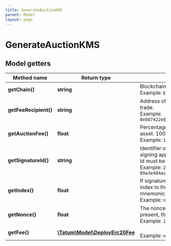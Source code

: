 ```yaml
---
title: GenerateAuctionKMS
parent: Model
layout: page
---
```


# GenerateAuctionKMS

## Model getters

Method name | Return type | Description | Notes
------------ | ------------- | ------------- | -------------
**getChain()** | **string** | Blockchain to work with. <br>Example: `ETH` |
**getFeeRecipient()** | **string** | Address of the recipient of the fee for the trade. <br>Example: `0x687422eEA2cB73B5d3e242bA5456b782919AFc85` |
**getAuctionFee()** | **float** | Percentage of the selling amount of the NFT asset. 100 - 1% <br>Example: `150` |
**getSignatureId()** | **string** | Identifier of the private key associated in signing application. Private key, or signature Id must be present. <br>Example: `26d3883e-4e17-48b3-a0ee-09a3e484ac83` |
**getIndex()** | **float** | If signatureId is mnemonic-based, this is the index to the specific address from that mnemonic. <br>Example: `null` | [optional]
**getNonce()** | **float** | The nonce to be set to the transaction; if not present, the last known nonce will be used <br>Example: `1` | [optional]
**getFee()** | [**\Tatum\Model\DeployErc20Fee**](../DeployErc20Fee) |  <br>Example: `null` | [optional]

